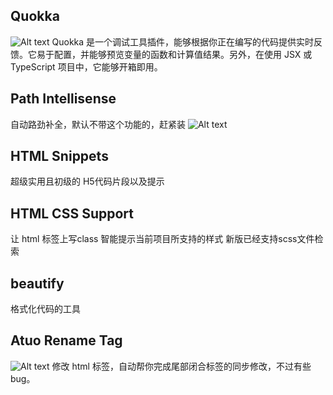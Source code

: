 ## Quokka
![Alt text](https://pic3.zhimg.com/v2-c11fc60026741f6575f9f610f91eb811_b.jpg)
Quokka 是一个调试工具插件，能够根据你正在编写的代码提供实时反馈。它易于配置，并能够预览变量的函数和计算值结果。另外，在使用 JSX 或 TypeScript 项目中，它能够开箱即用。

## Path Intellisense
自动路劲补全，默认不带这个功能的，赶紧装
![Alt text](https://segmentfault.com/img/bVCgnp)


## HTML Snippets
超级实用且初级的 H5代码片段以及提示

## HTML CSS Support
让 html 标签上写class 智能提示当前项目所支持的样式
新版已经支持scss文件检索

## beautify
格式化代码的工具

## Atuo Rename Tag
![Alt text](https://segmentfault.com/img/bVCgBn)
修改 html 标签，自动帮你完成尾部闭合标签的同步修改，不过有些bug。

